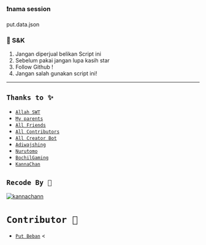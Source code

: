 ### ❗nama session
   put.data.json

### 📮 S&K
1. Jangan diperjual belikan Script ini
2. Sebelum pakai jangan lupa kasih star
3. Follow Github !
4. Jangan salah gunakan script ini!

---------


## ```Thanks to ✨```
* [`Allah SWT`](https://github.com/Putbotz)
* [`My parents`](https://github.com/Putbotz)
* [`All Friends`](https://github.com/Putbotz)
* [`All Contributors`](https://github.com/Putbotz)
* [`All Creator Bot`](https://github.com/Putbotz)
* [`Adiwajshing`](https://github.com/adiwajshing/Baileys)
* [`Nurutomo`](https://github.com/nurutomi)
* [`BochilGaming`](https://github.com/bochilgaming)
* [`KannaChan`](http://github.com/kannachann)

## ```Recode By 🐾```
[![kannachann](https://github.com/Putbotz.png?size=100)](http://github.com/Putbotz)

# ```Contributor 🔭```
* [`Put Beban`](https://github.com/Putbotz)
<
